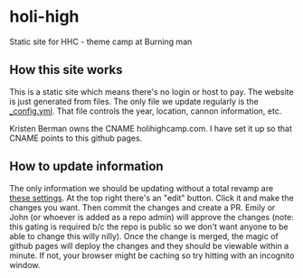 # holi-high
Static site for HHC - theme camp at Burning man

## How this site works
This is a static site which means there's no login or host to pay. The website is just generated from files. The only file we update regularly is the [_config.yml](https://github.com/emilymcmahon/holi-high/blob/gh-pages/_config.yml). That file controls the year, location, cannon information, etc.

Kristen Berman owns the CNAME holihighcamp.com. I have set it up so that CNAME points to this github pages. 

## How to update information
The only information we should be updating without a total revamp are [these settings](https://github.com/emilymcmahon/holi-high/blob/gh-pages/_config.yml#L5-L17). At the top right there's an "edit" button. Click it and make the changes you want. Then commit the changes and create a PR. Emily or John (or whoever is added as a repo admin) will approve the changes (note: this gating is required b/c the repo is public so we don't want anyone to be able to change this willy nilly). Once the change is merged, the magic of github pages will deploy the changes and they should be viewable within a minute. If not, your browser might be caching so try hitting with an incognito window. 
